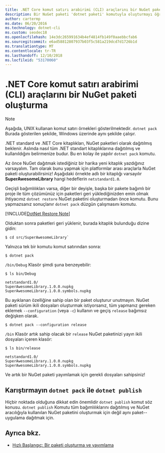 ```yaml
---
title: .NET Core komut satırı arabirimi (CLI) araçlarını bir NuGet paketi oluşturma
description: Bir NuGet paketi 'dotnet paketi' komutuyla oluşturmayı öğrenin.
author: cartermp
ms.date: 06/20/2016
ms.technology: dotnet-cli
ms.custom: seodec18
ms.openlocfilehash: 14e3dc265991634b4ef4814fb149f0aaebbcfab6
ms.sourcegitcommit: e6ad58812807937b03f5c581a219dcd7d1726b1d
ms.translationtype: MT
ms.contentlocale: tr-TR
ms.lasthandoff: 12/10/2018
ms.locfileid: "53170060"
---
```

# <a name="how-to-create-a-nuget-package-with-net-core-command-line-interface-cli-tools"></a>.NET Core komut satırı arabirimi (CLI) araçlarını bir NuGet paketi oluşturma

> [!NOTE]
> Aşağıda, UNIX kullanan komut satırı örnekleri gösterilmektedir. `dotnet pack` Burada gösterilen şekilde, Windows üzerinde aynı şekilde çalışır.

.NET standard ve .NET Core kitaplıkları, NuGet paketleri olarak dağıtılmış beklenir. Aslında nasıl tüm .NET standart kitaplıklarına dağıtılmış ve kullanıldığını belirmenize budur. Bu en kolay ile yapılır `dotnet pack` komutu.

Az önce NuGet dağıtmak istediğiniz bir harika yeni kitaplık yazdığınız varsayalım. Tam olarak bunu yapmak için platformlar arası araçlarla NuGet paketi oluşturabilirsiniz! Aşağıdaki örnekte adlı bir kitaplığı varsayılır **SuperAwesomeLibrary** hangi hedeflerin `netstandard1.0`.

Geçişli bağımlılıkları varsa, diğer bir deyişle, başka bir pakete bağımlı bir proje ile tüm çözümünüz için paketleri geri yüklediğinizden emin olmak ihtiyacınız `dotnet restore` NuGet paketini oluşturmadan önce komutu. Bunu yapmazsanız sonuçlanır `dotnet pack` düzgün çalışmasını komutu.

[!INCLUDE[DotNet Restore Note](~/includes/dotnet-restore-note.md)]

Olduktan sonra paketleri geri yüklenir, burada kitaplık bulunduğu dizine gidin:

```console
$ cd src/SuperAwesomeLibrary`
```

Yalnızca tek bir komutu komut satırından sonra:

```console
$ dotnet pack
```

`/bin/Debug` Klasör şimdi şuna benzeyebilir:

```console
$ ls bin/Debug

netstandard1.0/
SuperAwesomeLibrary.1.0.0.nupkg
SuperAwesomeLibrary.1.0.0.symbols.nupkg
```

Bu ayıklanan özelliğine sahip olan bir paket oluşturur unutmayın. NuGet paketi sürüm ikili dosyaları oluşturmak istiyorsanız, tüm yapmanız gereken eklemek `--configuration` (veya `-c`) kullanın ve geçiş `release` bağımsız değişken olarak.

```console
$ dotnet pack --configuration release
```

`/bin` Klasör artık sahip olacak bir `release` NuGet paketinizi yayın ikili dosyaları içeren klasör:

```console
$ ls bin/release

netstandard1.0/
SuperAwesomeLibrary.1.0.0.nupkg
SuperAwesomeLibrary.1.0.0.symbols.nupkg
```

Ve artık bir NuGet paketi yayımlamak için gerekli dosyaları sahipsiniz!

## <a name="dont-confuse-dotnet-pack-with-dotnet-publish"></a>Karıştırmayın `dotnet pack` ile `dotnet publish`

Hiçbir noktada olduğuna dikkat edin önemlidir `dotnet publish` komut söz konusu. `dotnet publish` Komutu tüm bağımlılıklarını dağıtılmış ve NuGet aracılığıyla kullanılan NuGet paketini oluşturmak için değil aynı paket--uygulama dağıtmak için.

## <a name="see-also"></a>Ayrıca bkz.

- [Hızlı Başlangıç: Bir paketi oluşturma ve yayımlama](/nuget/quickstart/create-and-publish-a-package-using-the-dotnet-cli)